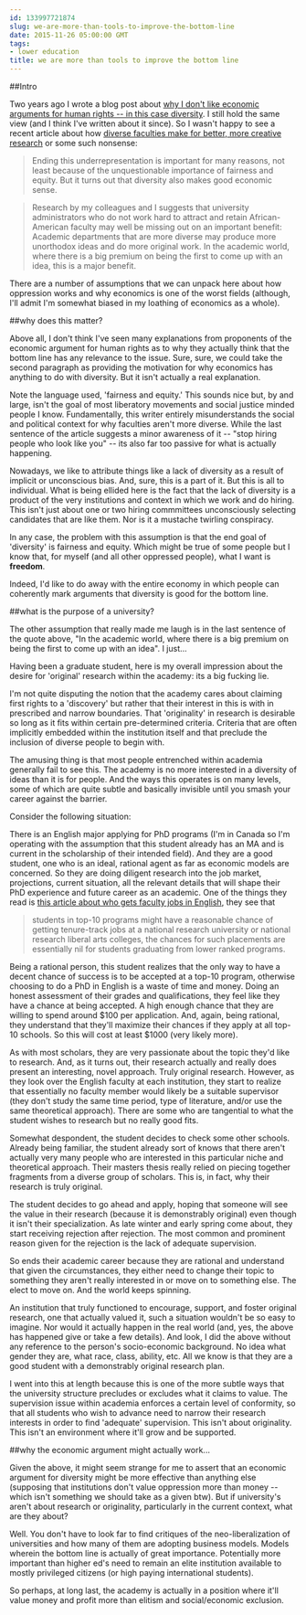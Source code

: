 ```yaml
---
id: 133997721874
slug: we-are-more-than-tools-to-improve-the-bottom-line
date: 2015-11-26 05:00:00 GMT
tags:
- lower education
title: we are more than tools to improve the bottom line
---
```

##Intro

Two years ago I wrote a blog post about [why I don't like economic arguments for human rights -- in this case diversity][1]. I still hold the same view (and I think I've written about it since). So I wasn't happy to see a recent article about how [diverse faculties make for better, more creative research][2] or some such nonsense:

> Ending this underrepresentation is important for many reasons, not least because of the unquestionable importance of fairness and equity. But it turns out that diversity also makes good economic sense.

> Research by my colleagues and I suggests that university administrators who do not work hard to attract and retain African-American faculty may well be missing out on an important benefit: Academic departments that are more diverse may produce more unorthodox ideas and do more original work. In the academic world, where there is a big premium on being the first to come up with an idea, this is a major benefit.

There are a number of assumptions that we can unpack here about how oppression works and why economics is one of the worst fields (although, I'll admit I'm somewhat biased in my loathing of economics as a whole).

##why does this matter?

Above all, I don't think I've seen many explanations from proponents of the economic argument for human rights as to why they actually think that the bottom line has any relevance to the issue. Sure, sure, we could take the second paragraph as providing the motivation for why economics has anything to do with diversity. But it isn't actually a real explanation.

Note the language used, 'fairness and equity.' This sounds nice but, by and large, isn't the goal of most liberatory movements and social justice minded people I know. Fundamentally, this writer entirely misunderstands the social and political context for why faculties aren't more diverse. While the last sentence of the article suggests a minor awareness of it -- "stop hiring people who look like you" -- its also far too passive for what is actually happening.

Nowadays, we like to attribute things like a lack of diversity as a result of implicit or unconscious bias. And, sure, this is a part of it. But this is all to individual. What is being ellided here is the fact that the lack of diversity is a product of the very institutions and context in which we work and do hiring. This isn't just about one or two hiring commmittees unconsciously selecting candidates that are like them. Nor is it a mustache twirling conspiracy.

In any case, the problem with this assumption is that the end goal of 'diversity' is fairness and equity. Which might be true of some people but I know that, for myself (and all other oppressed people), what I want is **freedom**.

Indeed, I'd like to do away with the entire economy in which people can coherently mark arguments that diversity is good for the bottom line.

##what is the purpose of a university?

The other assumption that really made me laugh is in the last sentence of the quote above, "In the academic world, where there is a big premium on being the first to come up with an idea". I just...

Having been a graduate student, here is my overall impression about the desire for 'original' research within the academy: its a big fucking lie.

I'm not quite disputing the notion that the academy cares about claiming first rights to a 'discovery' but rather that their interest in this is with in prescribed and narrow boundaries. That 'originality' in research is desirable so long as it fits within certain pre-determined criteria. Criteria that are often implicitly embedded within the institution itself and that preclude the inclusion of diverse people to begin with.

The amusing thing is that most people entrenched within academia generally fail to see this. The academy is no more interested in a diversity of ideas than it is for people. And the ways this operates is on many levels, some of which are quite subtle and basically invisible until you smash your career against the barrier.

Consider the following situation:

There is an English major applying for PhD programs (I'm in Canada so I'm operating with the assumption that this student already has an MA and is current in the scholarship of their intended field). And they are a good student, one who is an ideal, rational agent as far as economic models are concerned. So they are doing diligent research into the job market, projections, current situation, all the relevant details that will shape their PhD experience and future career as an academic. One of the things they read is [this article about who gets faculty jobs in English][3], they see that 

> students in top-10 programs might have a reasonable chance of getting tenure-track jobs at a national research university or national research liberal arts colleges, the chances for such placements are essentially nil for students graduating from lower ranked programs.

Being a rational person, this student realizes that the only way to have a decent chance of success is to be accepted at a top-10 program, otherwise choosing to do a PhD in English is a waste of time and money. Doing an honest assessment of their grades and qualifications, they feel like they have a chance at being accepted. A high enough chance that they are willing to spend around $100 per application. And, again, being rational, they understand that they'll maximize their chances if they apply at all top-10 schools. So this will cost at least $1000 (very likely more).

As with most scholars, they are very passionate about the topic they'd like to research. And, as it turns out, their research actually and really does present an interesting, novel approach. Truly original research. However, as they look over the English faculty at each institution, they start to realize that essentially no faculty member would likely be a suitable supervisor (they don't study the same time period, type of literature, and/or use the same theoretical approach). There are some who are tangential to what the student wishes to research but no really good fits.

Somewhat despondent, the student decides to check some other schools. Already being familiar, the student already sort of knows that there aren't actually very many people who are interested in this particular niche and theoretical approach. Their masters thesis really relied on piecing together fragments from a diverse group of scholars. This is, in fact, why their research is truly original.

The student decides to go ahead and apply, hoping that someone will see the value in their research (because it is demonstrably original) even though it isn't their specialization. As late winter and early spring come about, they start receiving rejection after rejection. The most common and prominent reason given for the rejection is the lack of adequate supervision.

So ends their academic career because they are rational and understand that given the circumstances, they either need to change their topic to something they aren't really interested in or move on to something else. The elect to move on. And the world keeps spinning.

An institution that truly functioned to encourage, support, and foster original research, one that actually valued it, such a situation wouldn't be so easy to imagine. Nor would it actually happen in the real world (and, yes, the above has happened give or take a few details). And look, I did the above without any reference to the person's socio-economic background. No idea what gender they are, what race, class, ability, etc. All we know is that they are a good student with a demonstrably original research plan.

I went into this at length because this is one of the more subtle ways that the university structure precludes or excludes what it claims to value. The supervision issue within academia enforces a certain level of conformity, so that all students who wish to advance need to narrow their research interests in order to find 'adequate' supervision. This isn't about originality. This isn't an environment where it'll grow and be supported.

##why the economic argument might actually work...

Given the above, it might seem strange for me to assert that an economic argument for diversity might be more effective than anything else (supposing that institutions don't value oppression more than money -- which isn't something we should take as a given btw). But if university's aren't about research or originality, particularly in the current context, what are they about?

Well. You don't have to look far to find critiques of the neo-liberalization of universities and how many of them are adopting business models. Models wherein the bottom line is actually of great importance. Potentially more important than higher ed's need to remain an elite institution available to mostly privileged citizens (or high paying international students).

So perhaps, at long last, the academy is actually in a position where it'll value money and profit more than elitism and social/economic exclusion.

[1]: http://syx.pw/1OiqvuZ
[2]: http://syx.pw/1lM5JbY
[3]: http://syx.pw/1kVeznD